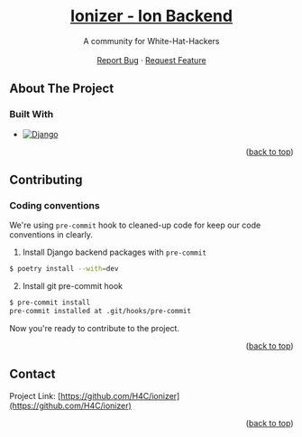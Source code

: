 <a name="readme-top"></a>
<br />

<div align="center">
  <a href="https://github.com/H4C/ionizer">
    <h1 align="center">Ionizer - Ion Backend</h1>
  </a>

  <p align="center">
    A community for White-Hat-Hackers
    <br />
    <br />
    <a href="https://github.com/H4C/ionizer/issues">Report Bug</a>
    ·
    <a href="https://github.com/H4C/ionizer/issues">Request Feature</a>
  </p>
</div>

<!-- ABOUT THE PROJECT -->

## About The Project

### Built With

- [![Django][Django]][Django-url]

<p align="right">(<a href="#readme-top">back to top</a>)</p>

<!-- CONTRIBUTING -->

## Contributing

### Coding conventions

We're using `pre-commit` hook to cleaned-up code for keep our code conventions in clearly.

1. Install Django backend packages with `pre-commit`

```sh
$ poetry install --with=dev
```

2. Install git pre-commit hook

```sh
$ pre-commit install
pre-commit installed at .git/hooks/pre-commit
```

Now you're ready to contribute to the project.

<p align="right">(<a href="#readme-top">back to top</a>)</p>

<!-- CONTACT -->

## Contact

Project Link: [https://github.com/H4C/ionizer](https://github.com/H4C/ionizer)

<p align="right">(<a href="#readme-top">back to top</a>)</p>

<!-- MARKDOWN LINKS & IMAGES -->
<!-- https://www.markdownguide.org/basic-syntax/#reference-style-links -->

[Django]: https://img.shields.io/badge/Django-092E20?style=for-the-badge&logo=django&logoColor=white
[Django-url]: https://www.djangoproject.com/
